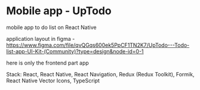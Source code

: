 # Mobile app - UpTodo


mobile app to do list on React Native 

application layout in figma - https://www.figma.com/file/qvQGqs600ek5PpCF1TN2K7/UpTodo---Todo-list-app-UI-Kit-(Community)?type=design&node-id=0-1

here is only the frontend part app

Stack:
  React,
  React Native,
  React Navigation,
  Redux (Redux Toolkit),
  Formik,
  React Native Vector Icons,
  TypeScript
  
